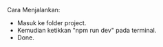 Cara Menjalankan:
- Masuk ke folder project.
- Kemudian ketikkan "npm run dev" pada terminal.
- Done.
